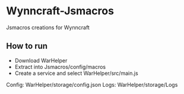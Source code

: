 # Wynncraft-Jsmacros
Jsmacros creations for Wynncraft

## How to run

- Download WarHelper
- Extract into Jsmacros/config/macros
- Create a service and select WarHelper/src/main.js

Config: WarHelper/storage/config.json
Logs: WarHelper/storage/Logs
